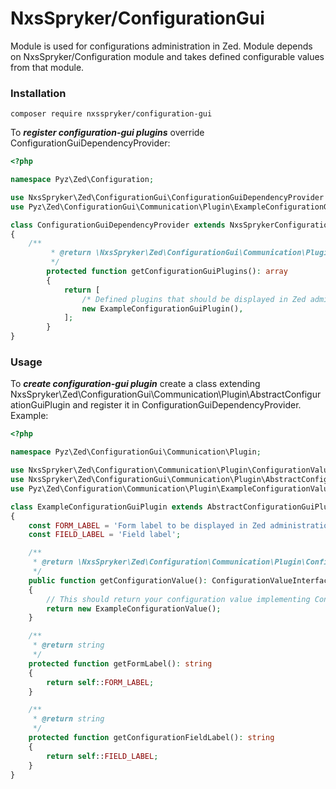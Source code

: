 # NxsSpryker/ConfigurationGui #

Module is used for configurations administration in Zed.
Module depends on NxsSpryker/Configuration module and takes defined configurable values from that module.

### Installation ###

```
composer require nxsspryker/configuration-gui
```

To ***register configuration-gui plugins*** override ConfigurationGuiDependencyProvider:

```php
<?php

namespace Pyz\Zed\Configuration;

use NxsSpryker\Zed\ConfigurationGui\ConfigurationGuiDependencyProvider as NxsSprykerConfigurationGuiDependencyProvider;
use Pyz\Zed\ConfigurationGui\Communication\Plugin\ExampleConfigurationGuiPlugin;

class ConfigurationGuiDependencyProvider extends NxsSprykerConfigurationGuiDependencyProvider
{
    /**
         * @return \NxsSpryker\Zed\ConfigurationGui\Communication\Plugin\ConfigurationGuiPluginInterface[]
         */
        protected function getConfigurationGuiPlugins(): array
        {
            return [
                /* Defined plugins that should be displayed in Zed administration goes here */
                new ExampleConfigurationGuiPlugin(),
            ];
        }
}

```

### Usage ###

To ***create configuration-gui plugin*** create a class extending NxsSpryker\Zed\ConfigurationGui\Communication\Plugin\AbstractConfigurationGuiPlugin
and register it in ConfigurationGuiDependencyProvider. Example:

```php
<?php

namespace Pyz\Zed\ConfigurationGui\Communication\Plugin;

use NxsSpryker\Zed\Configuration\Communication\Plugin\ConfigurationValueInterface;
use NxsSpryker\Zed\ConfigurationGui\Communication\Plugin\AbstractConfigurationGuiPlugin;
use Pyz\Zed\Configuration\Communication\Plugin\ExampleConfigurationValue;

class ExampleConfigurationGuiPlugin extends AbstractConfigurationGuiPlugin
{
    const FORM_LABEL = 'Form label to be displayed in Zed administration';
    const FIELD_LABEL = 'Field label';

    /**
     * @return \NxsSpryker\Zed\Configuration\Communication\Plugin\ConfigurationValueInterface
     */
    public function getConfigurationValue(): ConfigurationValueInterface
    {
        // This should return your configuration value implementing ConfigurationValueInterface
        return new ExampleConfigurationValue();
    }

    /**
     * @return string
     */
    protected function getFormLabel(): string
    {
        return self::FORM_LABEL;
    }

    /**
     * @return string
     */
    protected function getConfigurationFieldLabel(): string
    {
        return self::FIELD_LABEL;
    }
}

```
